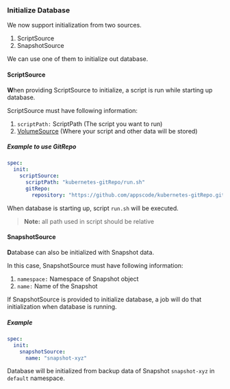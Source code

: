 ### Initialize Database

We now support initialization from two sources.

1. ScriptSource
2. SnapshotSource

We can use one of them to initialize out database.

#### ScriptSource

**W**hen providing ScriptSource to initialize,
a script is run while starting up database.

ScriptSource must have following information:
1. `scriptPath:` ScriptPath (The script you want to run)
2. [VolumeSource](https://kubernetes.io/docs/concepts/storage/volumes/#types-of-volumes) (Where your script and other data will be stored)

##### Example to use GitRepo

```yaml
spec:
  init:
    scriptSource:
      scriptPath: "kubernetes-gitRepo/run.sh"
      gitRepo:
        repository: "https://github.com/appscode/kubernetes-gitRepo.git"
```
When database is starting up, script `run.sh` will be executed.

> **Note:** all path used in script should be relative

#### SnapshotSource

**D**atabase can also be initialized with Snapshot data.

In this case, SnapshotSource must have following information:
1. `namespace:` Namespace of Snapshot object
2. `name:` Name of the Snapshot

If SnapshotSource is provided to initialize database,
a job will do that initialization when database is running.

##### Example

```yaml
spec:
  init:
    snapshotSource:
      name: "snapshot-xyz"
```

Database will be initialized from backup data of Snapshot `snapshot-xyz` in `default` namespace.
